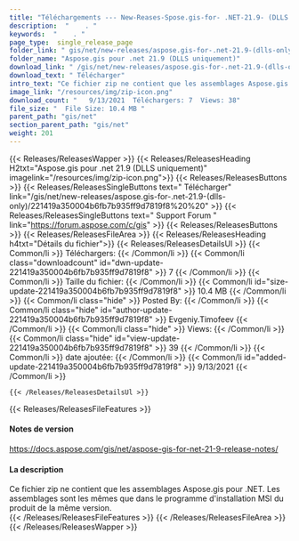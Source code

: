 ```yaml
---
title: "Téléchargements --- New-Reases-Spose.gis-for- .NET-21.9- (DLLS uniquement)." 
description:  "    . " 
keywords:  "    . " 
page_type:  single_release_page
folder_link: " gis/net/new-releases/aspose.gis-for-.net-21.9-(dlls-only)/"
folder_name: "Aspose.gis pour .net 21.9 (DLLS uniquement)"
download_link: " /gis/net/new-releases/aspose.gis-for-.net-21.9-(dlls-only)/221419a350004b6fb7b935ff9d7819f8"
download_text: " Télécharger"
intro_text: "Ce fichier zip ne contient que les assemblages Aspose.gis pour .NET. Les assemblées a ..."
image_link: "/resources/img/zip-icon.png"
download_count: "   9/13/2021  Téléchargers: 7  Views: 38"
file_size: "  File Size: 10.4 MB "
parent_path: "gis/net"
section_parent_path: "gis/net"
weight: 201
---
```


{{< Releases/ReleasesWapper >}}
  {{< Releases/ReleasesHeading H2txt="Aspose.gis pour .net 21.9 (DLLS uniquement)" imagelink="/resources/img/zip-icon.png">}}
  {{< Releases/ReleasesButtons >}}
    {{< Releases/ReleasesSingleButtons text=" Télécharger" link="/gis/net/new-releases/aspose.gis-for-.net-21.9-(dlls-only)/221419a350004b6fb7b935ff9d7819f8%20%20" >}}
    {{< Releases/ReleasesSingleButtons text=" Support Forum " link="https://forum.aspose.com/c/gis" >}}
  {{< Releases/ReleasesButtons >}}
  {{< Releases/ReleasesFileArea >}}
    {{< Releases/ReleasesHeading h4txt="Détails du fichier">}}
    {{< Releases/ReleasesDetailsUl >}}
            {{< Common/li  >}} Téléchargers: {{< /Common/li >}} 
      {{< Common/li class="downloadcount" id="dwn-update-221419a350004b6fb7b935ff9d7819f8" >}} 7 {{< /Common/li >}} 
      {{< Common/li  >}} Taille du fichier: {{< /Common/li >}} 
      {{< Common/li id="size-update-221419a350004b6fb7b935ff9d7819f8" >}} 10.4 MB {{< /Common/li >}} 
      {{< Common/li  class="hide" >}} Posted By: {{< /Common/li >}} 
      {{< Common/li class="hide" id="author-update-221419a350004b6fb7b935ff9d7819f8" >}} Evgeniy.Timofeev {{< /Common/li >}} 
      {{< Common/li class="hide"  >}} Views: {{< /Common/li >}} 
      {{< Common/li class="hide" id="view-update-221419a350004b6fb7b935ff9d7819f8" >}} 39 {{< /Common/li >}} 
      {{< Common/li  >}} date ajoutée: {{< /Common/li >}} 
      {{< Common/li id="added-update-221419a350004b6fb7b935ff9d7819f8" >}} 9/13/2021 {{< /Common/li >}} 

    {{< /Releases/ReleasesDetailsUl >}}

  {{< Releases/ReleasesFileFeatures >}}
      <h4>Notes de version</h4><div><a href="https://docs.aspose.com/gis/net/aspose-gis-for-net-21-9-release-notes/">https://docs.aspose.com/gis/net/aspose-gis-for-net-21-9-release-notes/</a></div><h4>La description</h4><div class="HTMLDescription">Ce fichier zip ne contient que les assemblages Aspose.gis pour .NET. Les assemblages sont les mêmes que dans le programme d'installation MSI du produit de la même version.</div>
  {{< /Releases/ReleasesFileFeatures >}}
 {{< /Releases/ReleasesFileArea >}}
{{< /Releases/ReleasesWapper >}}


